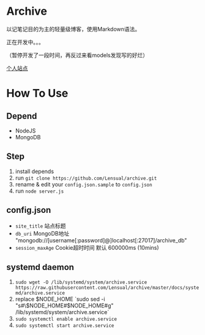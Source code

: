 # Archive

以记笔记目的为主的轻量级博客，使用Markdown语法。

正在开发中。。。

（暂停开发了一段时间，再反过来看models发现写的好烂）

[个人站点](https://archive.lensual.space)

# How To Use

## Depend
* NodeJS
* MongoDB

## Step
1. install depends
2. run `git clone https://github.com/Lensual/archive.git`
3. rename & edit your `config.json.sample` to `config.json`
4. run `node server.js`

## config.json
* `site_title` 站点标题
* `db_uri` MongoDB地址 "mongodb://[username[:password]@]localhost[:27017]/archive_db"
* `session_maxAge` Cookie超时时间 默认 600000ms (10mins)

## systemd daemon
1. `sudo wget -O /lib/systemd/system/archive.service https://raw.githubusercontent.com/Lensual/archive/master/docs/systemd/archive.service`
2. replace $NODE_HOME `sudo sed -i "s#\$NODE_HOME#$NODE_HOME#g" /lib/systemd/system/archive.service`
3. `sudo systemctl enable archive.service`
4. `sudo systemctl start archive.service`
